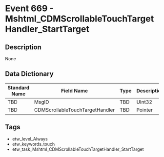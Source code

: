 # Event 669 - Mshtml_CDMScrollableTouchTargetHandler_StartTarget

## Description
None

## Data Dictionary
|Standard Name|Field Name|Type|Description|Sample Value|
|---|---|---|---|---|
|TBD|MsgID|TBD|UInt32|None|None|
|TBD|CDMScrollableTouchTargetHandler|TBD|Pointer|None|None|

## Tags
* etw_level_Always
* etw_keywords_touch
* etw_task_Mshtml_CDMScrollableTouchTargetHandler_StartTarget